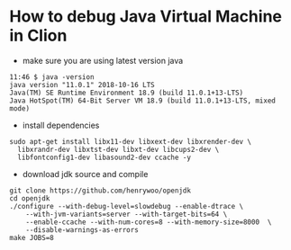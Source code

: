 
# How to debug Java Virtual Machine in Clion

- make sure you are using latest version java

```
11:46 $ java -version
java version "11.0.1" 2018-10-16 LTS
Java(TM) SE Runtime Environment 18.9 (build 11.0.1+13-LTS)
Java HotSpot(TM) 64-Bit Server VM 18.9 (build 11.0.1+13-LTS, mixed mode)
```

- install dependencies

```
sudo apt-get install libx11-dev libxext-dev libxrender-dev \
  libxrandr-dev libxtst-dev libxt-dev libcups2-dev \
  libfontconfig1-dev libasound2-dev ccache -y
```

- download jdk source and compile

```
git clone https://github.com/henrywoo/openjdk
cd openjdk
./configure --with-debug-level=slowdebug --enable-dtrace \
    --with-jvm-variants=server --with-target-bits=64 \
    --enable-ccache --with-num-cores=8 --with-memory-size=8000  \
    --disable-warnings-as-errors
make JOBS=8
```


